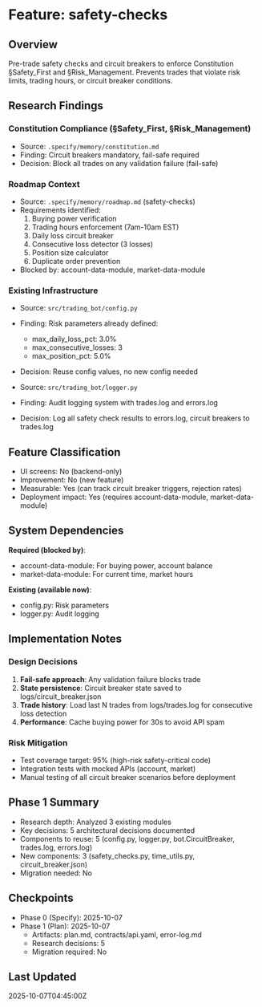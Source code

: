 # Feature: safety-checks

## Overview
Pre-trade safety checks and circuit breakers to enforce Constitution §Safety_First and §Risk_Management. Prevents trades that violate risk limits, trading hours, or circuit breaker conditions.

## Research Findings

### Constitution Compliance (§Safety_First, §Risk_Management)
- Source: `.specify/memory/constitution.md`
- Finding: Circuit breakers mandatory, fail-safe required
- Decision: Block all trades on any validation failure (fail-safe)

### Roadmap Context
- Source: `.specify/memory/roadmap.md` (safety-checks)
- Requirements identified:
  1. Buying power verification
  2. Trading hours enforcement (7am-10am EST)
  3. Daily loss circuit breaker
  4. Consecutive loss detector (3 losses)
  5. Position size calculator
  6. Duplicate order prevention
- Blocked by: account-data-module, market-data-module

### Existing Infrastructure
- Source: `src/trading_bot/config.py`
- Finding: Risk parameters already defined:
  - max_daily_loss_pct: 3.0%
  - max_consecutive_losses: 3
  - max_position_pct: 5.0%
- Decision: Reuse config values, no new config needed

- Source: `src/trading_bot/logger.py`
- Finding: Audit logging system with trades.log and errors.log
- Decision: Log all safety check results to errors.log, circuit breakers to trades.log

## Feature Classification
- UI screens: No (backend-only)
- Improvement: No (new feature)
- Measurable: Yes (can track circuit breaker triggers, rejection rates)
- Deployment impact: Yes (requires account-data-module, market-data-module)

## System Dependencies
**Required (blocked by)**:
- account-data-module: For buying power, account balance
- market-data-module: For current time, market hours

**Existing (available now)**:
- config.py: Risk parameters
- logger.py: Audit logging

## Implementation Notes

### Design Decisions
1. **Fail-safe approach**: Any validation failure blocks trade
2. **State persistence**: Circuit breaker state saved to logs/circuit_breaker.json
3. **Trade history**: Load last N trades from logs/trades.log for consecutive loss detection
4. **Performance**: Cache buying power for 30s to avoid API spam

### Risk Mitigation
- Test coverage target: 95% (high-risk safety-critical code)
- Integration tests with mocked APIs (account, market)
- Manual testing of all circuit breaker scenarios before deployment

## Phase 1 Summary
- Research depth: Analyzed 3 existing modules
- Key decisions: 5 architectural decisions documented
- Components to reuse: 5 (config.py, logger.py, bot.CircuitBreaker, trades.log, errors.log)
- New components: 3 (safety_checks.py, time_utils.py, circuit_breaker.json)
- Migration needed: No

## Checkpoints
- Phase 0 (Specify): 2025-10-07
- Phase 1 (Plan): 2025-10-07
  - Artifacts: plan.md, contracts/api.yaml, error-log.md
  - Research decisions: 5
  - Migration required: No

## Last Updated
2025-10-07T04:45:00Z

